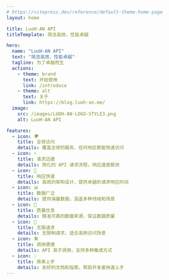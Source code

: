 ```yaml
---
# https://vitepress.dev/reference/default-theme-home-page
layout: home

title: LuoH-AN API
titleTemplate: 简洁高效，性能卓越

hero:
  name: "LuoH-AN API"
  text: "简洁高效，性能卓越"
  tagline: 为了卓越而生
  actions:
    - theme: brand
      text: 开始使用
      link: /introduce
    - theme: alt
      text: 关于
      link: https://blog.luoh-an.me/
  image:
    src: /images/LUOH-AN-LOGO-STYLE3.png
    alt: LuoH-AN API

features:
  - icon: 🌍
    title: 全球访问
    details: 覆盖全球的服务，任何地区都能快速访问
  - icon: ⚡
    title: 请求迅捷
    details: 简化的 API 请求流程，响应速度极快
  - icon: 🚀
    title: 响应快速
    details: 高效的架构设计，提供卓越的请求响应时间
  - icon: 📊
    title: 数据广泛
    details: 提供海量数据，涵盖多种领域和场景
  - icon: 🎯
    title: 质量优良
    details: 精准可靠的数据来源，保证数据质量
  - icon: 🔄
    title: 无限请求
    details: 无限制请求，适合高频访问场景
  - icon: 🛠️
    title: 调用便捷
    details: API 易于调用，支持多种集成方式
  - icon: 💡
    title: 简单上手
    details: 友好的文档和指南，帮助开发者快速上手
---
```


